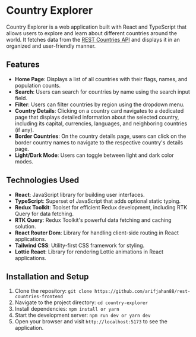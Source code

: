 # Country Explorer

Country Explorer is a web application built with React and TypeScript that allows users to explore and learn about different countries around the world. It fetches data from the [REST Countries API](https://restcountries.com/#api-endpoints-v2) and displays it in an organized and user-friendly manner.

## Features

- **Home Page**: Displays a list of all countries with their flags, names, and population counts.
- **Search**: Users can search for countries by name using the search input field.
- **Filter**: Users can filter countries by region using the dropdown menu.
- **Country Details**: Clicking on a country card navigates to a dedicated page that displays detailed information about the selected country, including its capital, currencies, languages, and neighboring countries (if any).
- **Border Countries**: On the country details page, users can click on the border country names to navigate to the respective country's details page.
- **Light/Dark Mode**: Users can toggle between light and dark color modes.

## Technologies Used

- **React**: JavaScript library for building user interfaces.
- **TypeScript**: Superset of JavaScript that adds optional static typing.
- **Redux Toolkit**: Toolset for efficient Redux development, including RTK Query for data fetching.
- **RTK Query**: Redux Toolkit's powerful data fetching and caching solution.
- **React Router Dom**: Library for handling client-side routing in React applications.
- **Tailwind CSS**: Utility-first CSS framework for styling.
- **Lottie React**: Library for rendering Lottie animations in React applications.

## Installation and Setup

1. Clone the repository: `git clone https://github.com/arifjahan88/rest-countries-frontend`
2. Navigate to the project directory: `cd country-explorer`
3. Install dependencies: `npm install or yarn`
4. Start the development server: `npm run dev or yarn dev`
5. Open your browser and visit `http://localhost:5173` to see the application.
